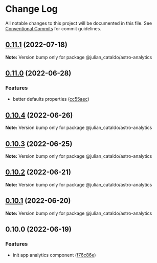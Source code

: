 # Change Log

All notable changes to this project will be documented in this file.
See [Conventional Commits](https://conventionalcommits.org) for commit guidelines.

## [0.11.1](https://github.com/JulianCataldo/web-garden/compare/@julian_cataldo/astro-analytics@0.11.0...@julian_cataldo/astro-analytics@0.11.1) (2022-07-18)

**Note:** Version bump only for package @julian_cataldo/astro-analytics

## [0.11.0](https://github.com/JulianCataldo/web-garden/compare/@julian_cataldo/astro-analytics@0.10.4...@julian_cataldo/astro-analytics@0.11.0) (2022-06-28)

### Features

- better defaults properties ([cc55aec](https://github.com/JulianCataldo/web-garden/commit/cc55aecd0ea8051ab268c391cb5a28372d7ca896))

## [0.10.4](https://github.com/JulianCataldo/web-garden/compare/@julian_cataldo/astro-analytics@0.10.3...@julian_cataldo/astro-analytics@0.10.4) (2022-06-26)

**Note:** Version bump only for package @julian_cataldo/astro-analytics

## [0.10.3](https://github.com/JulianCataldo/web-garden/compare/@julian_cataldo/astro-analytics@0.10.2...@julian_cataldo/astro-analytics@0.10.3) (2022-06-25)

**Note:** Version bump only for package @julian_cataldo/astro-analytics

## [0.10.2](https://github.com/JulianCataldo/web-garden/compare/@julian_cataldo/astro-analytics@0.10.1...@julian_cataldo/astro-analytics@0.10.2) (2022-06-21)

**Note:** Version bump only for package @julian_cataldo/astro-analytics

## [0.10.1](https://github.com/JulianCataldo/web-garden/compare/@julian_cataldo/astro-analytics@0.10.0...@julian_cataldo/astro-analytics@0.10.1) (2022-06-20)

**Note:** Version bump only for package @julian_cataldo/astro-analytics

## 0.10.0 (2022-06-19)

### Features

- init app analytics component ([f76c86e](https://github.com/JulianCataldo/web-garden/commit/f76c86ea2681851540e9815192bb669f4f0b7831))
